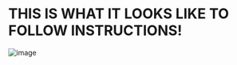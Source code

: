 # THIS IS WHAT IT LOOKS LIKE TO FOLLOW INSTRUCTIONS! 
![image](https://github.com/user-attachments/assets/b42654d8-e433-4611-8d88-c782a7a3257b)
